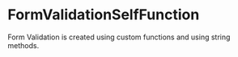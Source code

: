 # FormValidationSelfFunction

Form Validation is created using custom functions and using string methods.
